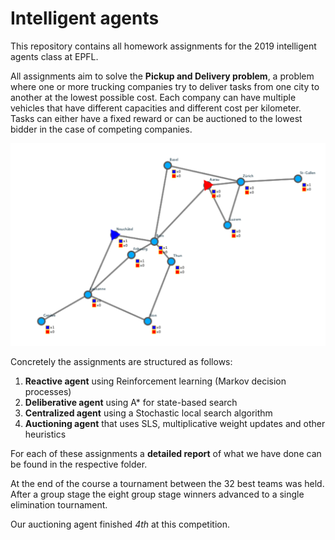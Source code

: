 # Intelligent agents

This repository contains all homework assignments for the 2019 intelligent agents class at EPFL.

All assignments aim to solve the **Pickup and Delivery problem**, a problem where one or more trucking companies try to deliver tasks from one city to another at the lowest possible cost. Each company can have multiple vehicles that have different capacities and different cost per kilometer. Tasks can either have a fixed reward or can be auctioned  to the lowest bidder in the case of competing companies.

<img src="img/swiss_map.png" alt="swiss_map" style="zoom:50%;" />

Concretely the assignments are structured as follows:

1. **Reactive agent** using Reinforcement learning (Markov decision processes)
2. **Deliberative agent** using A* for state-based search
3. **Centralized agent** using a Stochastic local search algorithm
4. **Auctioning agent** that uses SLS, multiplicative weight updates and other heuristics

For each of these assignments a **detailed report** of what we have done can be found in the respective folder.

At the end of the course a tournament between the 32 best teams was held. After a group stage the eight group stage winners advanced to a single elimination tournament.

Our auctioning agent finished *4th* at this competition.